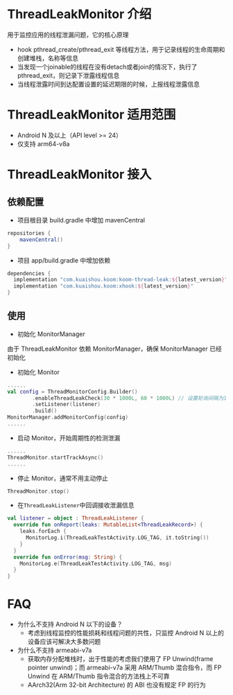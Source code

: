 # ThreadLeakMonitor 介绍

用于监控应用的线程泄漏问题，它的核心原理

- hook pthread_create/pthread_exit 等线程方法，用于记录线程的生命周期和创建堆栈，名称等信息
- 当发现一个joinable的线程在没有detach或者join的情况下，执行了pthread_exit，则记录下泄露线程信息
- 当线程泄露时间到达配置设置的延迟期限的时候，上报线程泄露信息

# ThreadLeakMonitor 适用范围

- Android N 及以上（API level >= 24）
- 仅支持 arm64-v8a

# ThreadLeakMonitor 接入

## 依赖配置

- 项目根目录 build.gradle 中增加 mavenCentral

```groovy
repositories {
    mavenCentral()
}
```

- 项目 app/build.gradle 中增加依赖

```groovy
dependencies {
  implementation "com.kuaishou.koom:koom-thread-leak:${latest_version}"
  implementation "com.kuaishou.koom:xhook:${latest_version}"
}
```

## 使用

- 初始化 MonitorManager

由于 ThreadLeakMonitor 依赖 MonitorManager，确保 MonitorManager 已经初始化

- 初始化 Monitor

```kotlin
......
val config = ThreadMonitorConfig.Builder()
        .enableThreadLeakCheck(30 * 1000L, 60 * 1000L) // 设置轮询间隔为30s，线程泄露延迟期限为1min
        .setListener(listener)
        .build()
MonitorManager.addMonitorConfig(config)
......
```

- 启动 Monitor，开始周期性的检测泄漏

```kotlin
......
ThreadMonitor.startTrackAsync()
......
```

- 停止 Monitor，通常不用主动停止

```kotlin
ThreadMonitor.stop()
```

- 在`ThreadLeakListener`中回调接收泄漏信息

```kotlin
val listener = object : ThreadLeakListener {
  override fun onReport(leaks: MutableList<ThreadLeakRecord>) {
    leaks.forEach {
      MonitorLog.i(ThreadLeakTestActivity.LOG_TAG, it.toString())
    }
  }
  override fun onError(msg: String) {
    MonitorLog.e(ThreadLeakTestActivity.LOG_TAG, msg)
  }
}
```

# FAQ

- 为什么不支持 Android N 以下的设备？
    - 考虑到线程监控的性能损耗和线程问题的共性，只监控 Android N 以上的设备应该可解决大多数问题
- 为什么不支持 armeabi-v7a
    - 获取内存分配堆栈时，出于性能的考虑我们使用了 FP Unwind(frame pointer unwind)；而 armeabi-v7a 采用 ARM/Thumb 混合指令，而 FP
      Unwind 在 ARM/Thumb 指令混合的方法栈上不可靠
    - AArch32(Arm 32-bit Architecture) 的 ABI 也没有规定 FP 的行为